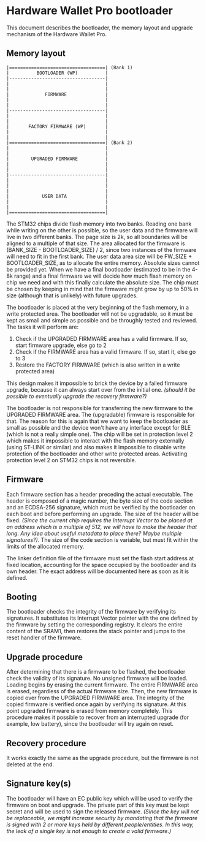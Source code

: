 # Hardware Wallet Pro bootloader

This document describes the bootloader, the memory layout and upgrade mechanism of the Hardware Wallet Pro.

## Memory layout

    |===================================| (Bank 1)
    |          BOOTLOADER (WP)          |
    |-----------------------------------|
    |                                   |
    |                                   |
    |             FIRMWARE              |
    |                                   |
    |                                   |
    |-----------------------------------|
    |                                   |
    |                                   |
    |       FACTORY FIRMWARE (WP)       |
    |                                   |
    |                                   |
    |===================================| (Bank 2)
    |                                   |
    |                                   |
    |        UPGRADED FIRMWARE          |
    |                                   |
    |                                   |
    |-----------------------------------|
    |                                   |
    |                                   |
    |                                   |
    |            USER DATA              |
    |                                   |
    |                                   |
    |===================================|
    
The STM32 chips divide flash memory into two banks. Reading one bank while writing on the other is possible, so the user data and the firmware will live in two different banks. The page size is 2k, so all boundaries will be aligned to a multiple of that size. The area allocated for the firmware is (BANK_SIZE - BOOTLOADER_SIZE) / 2, since two instances of the firmware will need to fit in the first bank. The user data area size will be FW_SIZE + BOOTLOADER_SIZE, as to allocate the entire memory. Absolute sizes cannot be provided yet. When we have a final bootloader (estimated to be in the 4-8k range) and a final firmware we will decide how much flash memory on chip we need and with this finally calculate the absolute size. The chip must be chosen by keeping in mind that the firmware might grow by up to 50% in size (although that is unlikely) with future upgrades.

The bootloader is placed at the very beginning of the flash memory, in a write protected area. The bootloader will not be upgradable, so it must be kept as small and simple as possible and be throughly tested and reviewed. The tasks it will perform are:

1. Check if the UPGRADED FIRMWARE area has a valid firmware. If so, start firmware upgrade, else go to 2
2. Check if the FIRMWARE area has a valid firmware. If so, start it, else go to 3
3. Restore the FACTORY FIRMWARE (which is also written in a write protected area)

This design makes it impossible to brick the device by a failed firmware upgrade, because it can always start over
from the initial one. *(should it be possible to eventually upgrade the recovery firmware?)*

The bootloader is not responsible for transferring the new firmware to the UPGRADED FIRMWARE area. The (upgradable) firmware is responsible for that. The reason for this is again that we want to keep the bootloader as small as possible and the device won't have any interface except for BLE (which is not a really simple one). The chip will be set in protection level 2 which makes it impossible to interact with the flash memory externally (using ST-LINK or similar) and also makes it impossible to disable write protection of the bootloader and other write protected areas. Activating protection level 2 on STM32 chips is not reversible.

## Firmware

Each firmware section has a header preceding the actual executable. The header is composed of a magic number, the byte size of the code section and an ECDSA-256 signature, which must be verified by the bootloader on each boot and before performing an upgrade. The size of the header will be fixed. *(Since the current chip requires the Interrupt Vector to be placed at an address which is a multiple of 512, we will have to make the header that long. Any idea about useful metadata to place there? Maybe multiple signatures?)*. The size of the code section is variable, but must fit within the limits of the allocated memory.

The linker definition file of the firmware must set the flash start address at fixed location, accounting for the space occupied by the bootloader and its own header. The exact address will be documented here as soon as it is defined.

## Booting

The bootloader checks the integrity of the firmware by verifying its signatures. It substitutes its Interrupt Vector pointer with the one defined by the firmware by setting the corresponding registry. It clears the entire content of the SRAM1, then restores the stack pointer and jumps to the reset handler of the firmware.

## Upgrade procedure

After determining that there is a firmware to be flashed, the bootloader check the validity of its signature. No unsigned firmware will be loaded. Loading begins by erasing the current firmware. The entire FIRMWARE area is erased, regardless of the actual firmware size. Then, the new firmware is copied over from the UPGRADED FIRMWARE area. The integrity of the copied firmware is verified once again by verifying its signature. At this point upgraded firmware is erased from memory completely. This procedure makes it possible to recover from an interrupted upgrade (for example, low battery), since the bootloader will try again on reset.

## Recovery procedure

It works exactly the same as the upgrade procedure, but the firmware is not deleted at the end.

## Signature key(s)

The bootloader will have an EC public key which will be used to verify the firmware on boot and upgrade. The private part of this key must be kept secret and will be used to sign the released firmware. *(Since the key will not be replaceable, we might increase security by mandating that the firmware is signed with 2 or more keys held by different people/entities. In this way, the leak of a single key is not enough to create a valid firmware.)*


